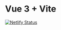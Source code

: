 # Vue 3 + Vite

[![Netlify Status](https://api.netlify.com/api/v1/badges/f520f3e2-e903-4229-a6c0-502bfa7aab6b/deploy-status)](https://app.netlify.com/sites/wonderful-almeida-63b52a/deploys)
